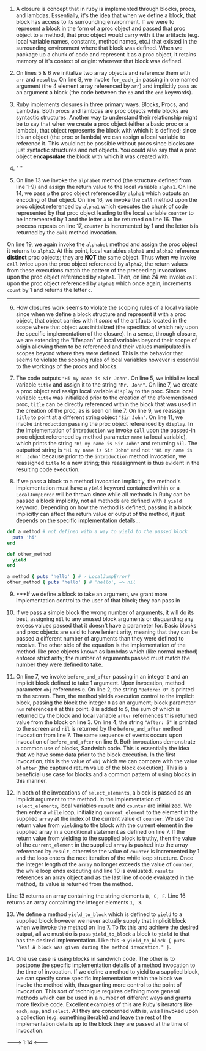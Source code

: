 1. A closure is concept that in ruby is implemented through blocks, procs, and lambdas.  Essentially, it's the idea that when we define a block, that block has access to its surrounding environment.  If we were to represent a block in the form of a proc object and passed that proc object to a method, that proc object would carry with it the artifacts (e.g. local variable names, constants, method names, etc.) that existed in the surrounding environment where that block was defined. When we package up a chunk of code and represent it as a proc object, it retains memory of it's context of origin: wherever that block was defined.

2. On lines 5 & 6 we initialize two array objects and reference them with `arr` and `results`. On line 8, we invoke `for_each_in` passing in one named argument (the 4 element array referenced by `arr`) and implicitly pass as an argument a block (the code between the `do` and the `end` keywords).


3. Ruby implements closures in three primary ways.  Blocks, Procs, and Lambdas.  Both procs and lambdas are proc objects while blocks are syntactic structures.  Another way to understand their relationship might be to say that when we create a proc object (either a basic proc or a lambda), that object represents the block with which it is defined; since it's an object (the proc or lambda) we can assign a local variable to reference it.  This would not be possible without procs since blocks are just syntactic structures and not objects.  You could also say that a proc object **encapsulate** the block with which it was created with.

4. " "

5. On line 13 we invoke the `alphabet` method (the structure defined from line 1-9) and assign the return value to the local variable `alpha1`.  On line 14, we pass `p` the proc object referenced by `alpha1` which outputs an encoding of that object. On line 16, we invoke the `call` method upon the proc object referenced by `alpha1` which executes the chunk of code represented by that proc object leading to the local variable `counter` to be incremented by 1 and the letter `a` to be returned on line 16. The process repeats on line 17, `counter` is incremented by 1 and the letter `b` is returned by the `call` method invocation.

On line 19, we again invoke the `alphabet` method and assign the proc object it returns to `alpha2`.  At this point, local variables `alpha1` and `alpha2` reference **distinct** proc objects; they are **NOT** the same object.  Thus when we invoke `call` twice upon the proc object referenced by `alpha2`, the return values from these executions match the pattern of the preceeding invocations upon the proc object referenced by `alpha1`. Then, on line 24 we invoke `call` upon the proc object referenced by `alpha1` which once again, increments `count` by 1 and returns the letter `c`.

********************************

6. How closures work seems to violate the scoping rules of a local variable since when we define a block structure and represent it with a proc object, that object carries with it *some* of the artifacts located in the scope where that object was initialized (the specifics of which rely upon the specific implementation of the closure).  In a sense, through closure, we are extending the "lifespan" of local variables beyond their scope of origin allowing them to be referenced and their values manipulated in scopes beyond where they were defined. This is the behavior that seems to violate the scoping rules of local variables however is essential to the workings of the procs and blocks.

7. The code outputs `"Hi my name is Sir John"`. On line 5, we initialize local variable `title` and assign it to the string `"Mr. John"`. On line 7, we create a proc object and assign local variable `display` to the proc.  Since local variable `title` was initialized prior to the creation of the aforementioned proc, `title` can be directly referenced within the block that was used in the creation of the proc, as is seen on line 7.  On line 9, we reassign `title` to point at a different string object `"Sir John"`. On line 11, we invoke `introduction` passing the proc object referenced by `display`. In the implementation of `introduction` we invoke `call` upon the passed-in proc object referenced by method parameter `name` (a local variable), which prints the string `"Hi my name is Sir John"` and returning `nil`. The outputted string is `"Hi my name is Sir John"` and not `""Hi my name is Mr. John"` because prior to the `introduction` method invocation, we reassigned `title` to a new string; this reassignment is thus evident in the resulting code execution.

8. If we pass a block to a method invocation implicitly, the method's implementation must have a `yield` keyword contained within or a `LocalJumpError` will be thrown since while all methods in Ruby can be passed a block implicitly, not all methods are defined with a `yield` keyword. Depending on how the method is defined, passing it a block implicitly can affect the return value or output of the method, it just depends on the specific implementation details...
```ruby
def a_method # not defined with a way to yield to the passed block
  puts 'hi'
end

def other_method
  yield
end

a_method { puts 'hello' } # > LocalJumpError!
other_method { puts 'hello' } # 'hello', => nil
```

9. ***If we define a block to take an argument, we grant more implementation control to the user of that block; they can pass in

10. If we pass a simple block the wrong number of arguments, it will do its best, assigning `nil` to any unused block arguments or disguarding any excess values passed that it doesn't have a parameter for. Basic blocks and proc objects are said to have lenient arity, meaning that they can be passed a different number of arguments than they were defined to receive.  The other side of the equation is the implementation of the method-like proc objects known as lambdas which (like normal method) enforce strict arity; the number of arguments passed must match the number they were defined to take.

11. On line 7, we invoke `before_and_after` passing in an integer `0` and an implicit block defined to take 1 argument. Upon invocation, method parameter `obj` references `0`.  On line 2, the string `"Before: 0"` is printed to the screen. Then, the method yields execution control to the implicit block, passing the block the integer `0` as an argument; block parameter `num` references `0` at this point. `0` is added to `5`, the sum of which is returned by the block and local variable `after` refernences this returned value from the block on line 3.  On line 4, the string `"After: 5"` is printed to the screen and `nil` is returned by the `before_and_after` method invocation from line 7.  The same sequence of events occurs upon invocation of `before_and_after` on line 9. Both invocations demonstrate a common use of blocks, Sandwich code.  This is essentially the idea that we have some data prior to the block execution.  In the first invocation, this is the value of `obj` which we can compare with the value of `after` (the captured return value of the block execution).  This is a beneficial use case for blocks and a common pattern of using blocks in this manner.

12. In both of the invocations of `select_elements`, a block is passed as an implicit argument to the method. In the implementation of `select_elements`, local variables `result` and `counter` are initialized. We then enter a `while` loop, initializing `current_element` to the element in the supplied `array` at the index of the current value of `counter`. We use the return value from `yield`ing to the block with the current element in the supplied array in a conditional statement as defined on line 7.  If the return value from yielding to the supplied block is truthy, then the value of the `current_element` in the supplied `array` is pushed into the array referenced by `result`, otherwise the value of `counter` is incremented by 1 and the loop enters the next iteration of the while loop structure. Once the integer length of the `array` no longer exceeds the value of `counter`, the while loop ends executing and line 10 is evaluated.  `results` references an array object and as the last line of code evaluated in the method, its value is returned from the method.

Line 13 returns an array containing the string elements `B, C, F`. Line 16 returns an array containing the integer elements `1, 3`.

13. We define a method `yield_to_block` which is defined to `yield` to a supplied block however we never actually supply that implicit block when we invoke the method on line 7.  To fix this and achieve the desired output, all we must do is pass `yield_to_block` a block to `yield` to that has the desired implementation. Like this -> `yield_to_block { puts "Yes! A block was given during the method invocation." }`.

14. One use case is using blocks in sandwich code. The other is to postpone the specific implementation details of a method invocation to the time of invocation.  If we define a method to yield to a supplied block, we can specify some specific implementation within the block we invoke the method with, thus granting more control to the point of invocation.  This sort of technique requires defining more general methods which can be used in a number of different ways and grants more flexible code.  Excellent examples of this are Ruby's iterators like `each`, `map`, and `select`.  All they are concerned with is, was I invoked upon a collection (e.g. something iterable) and leave the rest of the implementation details up to the block they are passed at the time of invocation.

---> 1:14 <---
